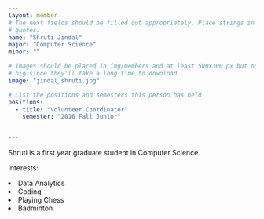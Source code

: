 ```yaml
---
layout: member
# The next fields should be filled out appropriately. Place strings in double 
# quotes.
name: "Shruti Jindal"
major: "Computer Science"
minor: ""

# Images should be placed in img/members and at least 500x300 px but not too
# big since they'll take a long time to download
image: "jindal_shruti.jpg"

# List the positions and semesters this person has held
positions:
  - title: "Volunteer Coordinator"
    semester: "2016 Fall Junior"


---
```

Shruti is a first year graduate student in Computer Science.

Interests: 
<li>Data Analytics</li>
<li>Coding</li>
<li>Playing Chess</li>
<li>Badminton</li>
